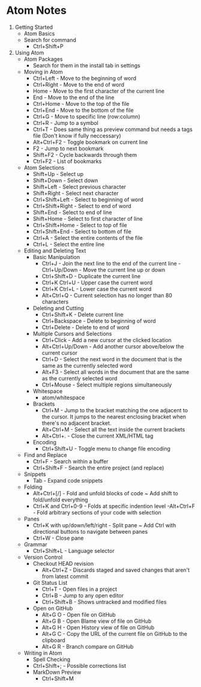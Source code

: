 # Atom Notes

1. Getting Started
	* Atom Basics
	 * Search for command
		- Ctrl+Shift+P
2. Using Atom
	* Atom Packages
		- Search for them in the install tab in settings
	* Moving in Atom
		- Ctrl+Left 	- Move to the beginning of word
		- Ctrl+Right 	- Move to the end of word
		- Home 			- Move to the first character of the current line
		- End 			- Move to the end of the line
		- Ctrl+Home 	- Move to the top of the file
		- Ctrl+End 		- Move to the bottom of the file
		- Ctrl+G 			- Move to specific line (row:column)
		- Ctrl+R			- Jump to a symbol
		- Ctrl+T			- Does same thing as preview command but needs a tags file (Don't know if fully neccessary)
		- Alt+Ctrl+F2	- Toggle bookmark on current line
		- F2					- Jump to next bookmark
		- Shift+F2		- Cycle backwards through them
		- Ctrl+F2			- List of bookmarks
	* Atom Selections
		- Shift+Up 			- Select up
		- Shift+Down 		- Select down
		- Shift+Left 		- Select previous character
		- Shift+Right 		- Select next character
		- Ctrl+Shift+Left 	- Select to beginning of word
		- Ctrl+Shift+Right 	- Select to end of word
		- Shift+End 		- Select to end of line
		- Shift+Home 		- Select to first character of line
		- Ctrl+Shift+Home 	- Select to top of file
		- Ctrl+Shift+End 	- Select to bottom of file
		- Ctrl+A 			- Select the entire contents of the file
		- Ctrl+L 			- Select the entire line
	* Editing and Deleting Text
		- Basic Manipulation
			- Ctrl+J 			- Join the next line to the end of the current line
			-Ctrl+Up/Down 		- Move the current line up or down
			- Ctrl+Shift+D 		- Duplicate the current line
			- Ctrl+K Ctrl+U 	- Upper case the current word
			- Ctrl+K Ctrl+L 	- Lower case the current word
			- Alt+Ctrl+Q		- Current selection has no longer than 80 characters
		- Deleting and Cutting
			- Ctrl+Shift+K 		- Delete current line
			- Ctrl+Backspace 	- Delete to beginning of word
			- Ctrl+Delete 		- Delete to end of word
		- Multiple Cursors and Selections
			- Ctrl+Click 			- Add a new cursor at the clicked location
			- Alt+Ctrl+Up/Down 		- Add another cursor above/below the current cursor
			- Ctrl+D 				- Select the next word in the document that is the same as the currently selected word
			- Alt+F3 				- Select all words in the document that are the same as the currently selected word
			- Ctrl+Mouse			- Select multiple regions simultaneously
		- Whitespace
			- atom/whitespace
		- Brackets
			- Ctrl+M 			- Jump to the bracket matching the one adjacent to the cursor. It jumps to the nearest enclosing bracket when there's no adjacent bracket.
			- Alt+Ctrl+M 	- Select all the text inside the current brackets
			- Alt+Ctrl+. 	- Close the current XML/HTML tag
		- Encoding
			- Ctrl+Shift+U 		- Toggle menu to change file encoding
	* Find and Replace
		- Ctrl+F 					- Search within a buffer
		- Ctrl+Shift+F 		- Search the entire project (and replace)
	* Snippets
		- Tab			- Expand code snippets
	* Folding
		- Alt+Ctrl+[/]						- Fold and unfold blocks of code
			~ Add shift to fold/unfold everything
		- Ctrl+K and Ctrl+0-9			- Folds at specific indention level
		-Alt+Ctrl+F								- Fold arbitrary sections of your code with selection
	* Panes
		- Ctrl+K with up/down/left/right		- Split pane
			~ Add Ctrl with directional buttons to navigate between panes
		- Ctrl+W		- Close pane
	* Grammar
		- Ctrl+Shift+L		- Language selector
	* Version Control
		- Checkout HEAD revision
			- Alt+Ctrl+Z		- Discards staged and saved changes that aren't from latest commit
		- Git Status List
			- Ctrl+T					- Open files in a project
			- Ctrl+B					- Jump to any open editor
			- Ctrl+Shift+B		- Shows untracked and modified files
		- Open on GitHub
			- Alt+G O 	- Open file on GitHub
			- Alt+G B 	- Open Blame view of file on GitHub
			- Alt+G H 	- Open History view of file on GitHub
			- Alt+G C 	- Copy the URL of the current file on GitHub to the clipboard
			- Alt+G R 	- Branch compare on GitHub
	* Writing in Atom
		- Spell Checking
		 - Ctrl+Shift+;		- Possible corrections list
		- MarkDown Preview
			- Ctrl+Shift+M
